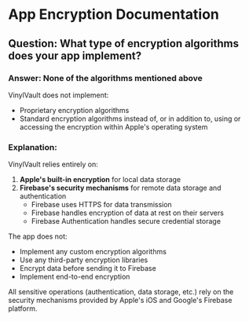# App Encryption Documentation

## Question: What type of encryption algorithms does your app implement?

### Answer: None of the algorithms mentioned above

VinylVault does not implement:
- Proprietary encryption algorithms
- Standard encryption algorithms instead of, or in addition to, using or accessing the encryption within Apple's operating system

### Explanation:

VinylVault relies entirely on:

1. **Apple's built-in encryption** for local data storage
2. **Firebase's security mechanisms** for remote data storage and authentication
   - Firebase uses HTTPS for data transmission
   - Firebase handles encryption of data at rest on their servers
   - Firebase Authentication handles secure credential storage

The app does not:
- Implement any custom encryption algorithms
- Use any third-party encryption libraries
- Encrypt data before sending it to Firebase
- Implement end-to-end encryption

All sensitive operations (authentication, data storage, etc.) rely on the security mechanisms provided by Apple's iOS and Google's Firebase platform.
